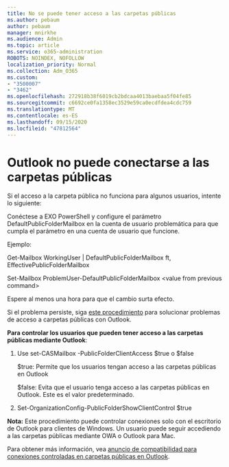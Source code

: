 ```yaml
---
title: No se puede tener acceso a las carpetas públicas
ms.author: pebaum
author: pebaum
manager: mnirkhe
ms.audience: Admin
ms.topic: article
ms.service: o365-administration
ROBOTS: NOINDEX, NOFOLLOW
localization_priority: Normal
ms.collection: Adm_O365
ms.custom:
- "3500007"
- "3462"
ms.openlocfilehash: 272918b38f6019cb2bdcaa4013baebaa5f04fe85
ms.sourcegitcommit: c6692ce0fa1358ec3529e59ca0ecdfdea4cdc759
ms.translationtype: MT
ms.contentlocale: es-ES
ms.lasthandoff: 09/15/2020
ms.locfileid: "47812564"
---
```

# <a name="outlook-cannot-connect-to-public-folders"></a>Outlook no puede conectarse a las carpetas públicas

Si el acceso a la carpeta pública no funciona para algunos usuarios, intente lo siguiente:

Conéctese a EXO PowerShell y configure el parámetro DefaultPublicFolderMailbox en la cuenta de usuario problemática para que cumpla el parámetro en una cuenta de usuario que funcione.

Ejemplo:

Get-Mailbox WorkingUser | DefaultPublicFolderMailbox ft, EffectivePublicFolderMailbox

Set-Mailbox ProblemUser-DefaultPublicFolderMailbox \<value from previous command>

Espere al menos una hora para que el cambio surta efecto.

Si el problema persiste, siga [este procedimiento](https://aka.ms/pfcte) para solucionar problemas de acceso a carpetas públicas con Outlook.
 
**Para controlar los usuarios que pueden tener acceso a las carpetas públicas mediante Outlook**:

1.  Use set-CASMailbox <mailboxname> -PublicFolderClientAccess $true o $false  
      
    $true: Permite que los usuarios tengan acceso a las carpetas públicas en Outlook  
      
    $false: Evita que el usuario tenga acceso a las carpetas públicas en Outlook. Este es el valor predeterminado.  
        
2.  Set-OrganizationConfig-PublicFolderShowClientControl $true   
      
**Nota:** Este procedimiento puede controlar conexiones solo con el escritorio de Outlook para clientes de Windows. Un usuario puede seguir accediendo a las carpetas públicas mediante OWA o Outlook para Mac.
 
Para obtener más información, vea [anuncio de compatibilidad para conexiones controladas en carpetas públicas en Outlook](https://aka.ms/controlpf).